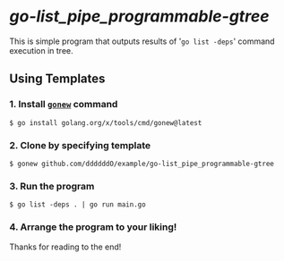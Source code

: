 # *go-list_pipe_programmable-gtree*

This is simple program that outputs results of '`go list -deps`' command execution in tree.

## Using Templates

### 1. Install [`gonew`](https://pkg.go.dev/golang.org/x/tools/cmd/gonew) command

```console
$ go install golang.org/x/tools/cmd/gonew@latest
```

### 2. Clone by specifying template

```console
$ gonew github.com/ddddddO/example/go-list_pipe_programmable-gtree
```

### 3. Run the program

```console
$ go list -deps . | go run main.go
```

### 4. Arrange the program to your liking!

Thanks for reading to the end!
